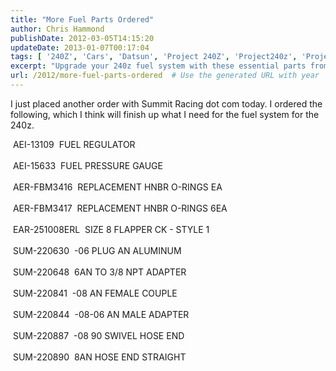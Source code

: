 ```yaml
---
title: "More Fuel Parts Ordered"
author: Chris Hammond
publishDate: 2012-03-05T14:15:20
updateDate: 2013-01-07T00:17:04
tags: [ '240Z', 'Cars', 'Datsun', 'Project 240Z', 'Project240z', 'Project240Zcom' ]
excerpt: "Upgrade your 240z fuel system with these essential parts from Summit Racing. Fuel regulator, pressure gauge, O-rings, adapters, and more!"
url: /2012/more-fuel-parts-ordered  # Use the generated URL with year
---
```

<p>I just placed another order with Summit Racing dot com today. I ordered the following, which I think will finish up what I need for the fuel system for the 240z.</p> <p>&nbsp;AEI-13109&nbsp; FUEL REGULATOR&nbsp;&nbsp;&nbsp;&nbsp;<br /> &nbsp;<br /> &nbsp;AEI-15633&nbsp; FUEL PRESSURE GAUGE&nbsp;&nbsp;&nbsp;&nbsp;&nbsp;<br /> &nbsp;<br /> &nbsp;AER-FBM3416&nbsp; REPLACEMENT HNBR O-RINGS EA&nbsp;&nbsp;&nbsp;&nbsp;<br /> &nbsp;&nbsp;<br /> &nbsp;AER-FBM3417&nbsp; REPLACEMENT HNBR O-RINGS 6EA&nbsp;&nbsp;&nbsp;<br /> &nbsp;&nbsp;<br /> &nbsp;EAR-251008ERL&nbsp; SIZE 8 FLAPPER CK - STYLE 1&nbsp;&nbsp;<br /> &nbsp;&nbsp;<br /> &nbsp;SUM-220630&nbsp; -06 PLUG AN ALUMINUM&nbsp;&nbsp;&nbsp;&nbsp;<br /> &nbsp;&nbsp;<br /> &nbsp;SUM-220648&nbsp; 6AN TO 3/8 NPT ADAPTER&nbsp;&nbsp;<br /> &nbsp;&nbsp;<br /> &nbsp;SUM-220841&nbsp; -08 AN FEMALE COUPLE&nbsp;&nbsp;&nbsp;&nbsp;<br /> &nbsp;&nbsp;<br /> &nbsp;SUM-220844&nbsp; -08-06 AN MALE ADAPTER&nbsp;&nbsp;<br /> &nbsp;&nbsp;<br /> &nbsp;SUM-220887&nbsp; -08 90 SWIVEL HOSE END&nbsp;&nbsp;<br /> &nbsp;&nbsp;<br /> &nbsp;SUM-220890&nbsp; 8AN HOSE END STRAIGHT&nbsp;&nbsp;</p>

